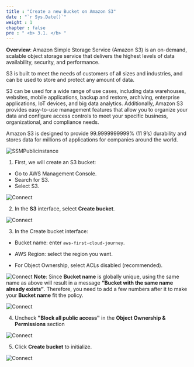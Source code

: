 ```yaml
---
title : "Create a new Bucket on Amazon S3"
date : "`r Sys.Date()`"
weight : 1
chapter : false
pre : " <b> 3.1. </b> "
---
```

**Overview**: 
Amazon Simple Storage Service (Amazon S3) is an on-demand, scalable object storage service that delivers the highest levels of data availability, security, and performance. 

S3 is built to meet the needs of customers of all sizes and industries, and can be used to store and protect any amount of data.

S3 can be used for a wide range of use cases, including data warehouses, websites, mobile applications, backup and restore, archiving, enterprise applications, IoT devices, and big data analytics. Additionally, Amazon S3 provides easy-to-use management features that allow you to organize your data and configure access controls to meet your specific business, organizational, and compliance needs. 

Amazon S3 is designed to provide 99.9999999999% (11 9’s) durability and stores data for millions of applications for companies around the world.

![SSMPublicinstance](/images/S3.png)

1. First, we will create an S3 bucket:

- Go to AWS Management Console.
- Search for S3.
- Select S3.

![Connect](/images/3.connect/001-connect.png)

2. In the **S3** interface, select **Create bucket**.

 ![Connect](/images/3.connect/002-connect.png)

3. In the Create bucket interface:

- Bucket name: enter ```aws-first-cloud-journey```.

- AWS Region: select the region you want.

- For Object Ownership, select ACLs disabled (recommended).

![Connect](/images/3.connect/003-connect.png)
**Note**: Since **Bucket name** is globally unique, using the same name as above will result in a message **“Bucket with the same name already exists”**. Therefore, you need to add a few numbers after it to make your **Bucket name** fit the policy.

![Connect](/images/3.connect/004-connect.png)

4. Uncheck **"Block all public access"** in the **Object Ownership & Permissions** section

![Connect](/images/3.connect/005-connect.png)

5. Click **Create bucket** to initialize.

![Connect](/images/3.connect/006-connect.png) 